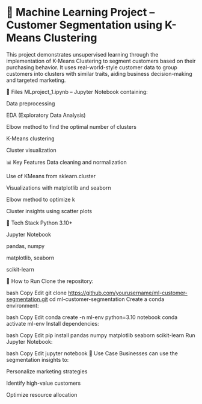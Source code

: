# 🧠 Machine Learning Project – Customer Segmentation using K-Means Clustering
This project demonstrates unsupervised learning through the implementation of K-Means Clustering to segment customers based on their purchasing behavior. It uses real-world-style customer data to group customers into clusters with similar traits, aiding business decision-making and targeted marketing.

📁 Files
MLproject_1.ipynb – Jupyter Notebook containing:

Data preprocessing

EDA (Exploratory Data Analysis)

Elbow method to find the optimal number of clusters

K-Means clustering

Cluster visualization

📊 Key Features
Data cleaning and normalization

Use of KMeans from sklearn.cluster

Visualizations with matplotlib and seaborn

Elbow method to optimize k

Cluster insights using scatter plots

🧰 Tech Stack
Python 3.10+

Jupyter Notebook

pandas, numpy

matplotlib, seaborn

scikit-learn

🚀 How to Run
Clone the repository:

bash
Copy
Edit
git clone https://github.com/yourusername/ml-customer-segmentation.git
cd ml-customer-segmentation
Create a conda environment:

bash
Copy
Edit
conda create -n ml-env python=3.10 notebook
conda activate ml-env
Install dependencies:

bash
Copy
Edit
pip install pandas numpy matplotlib seaborn scikit-learn
Run Jupyter Notebook:

bash
Copy
Edit
jupyter notebook
📌 Use Case
Businesses can use the segmentation insights to:

Personalize marketing strategies

Identify high-value customers

Optimize resource allocation


